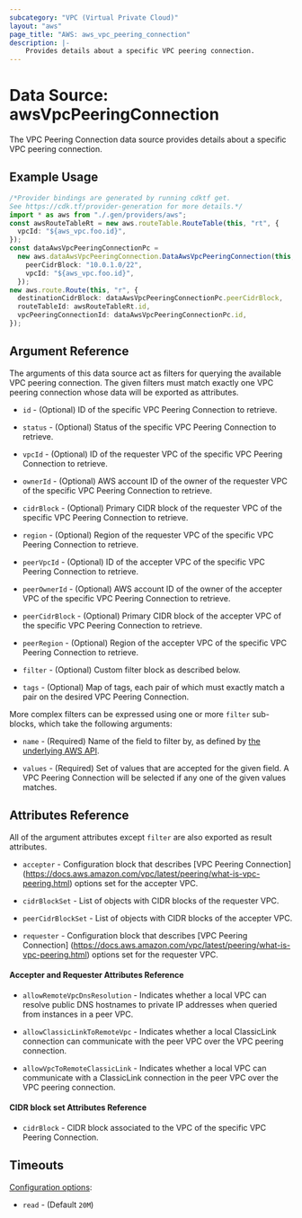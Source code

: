 ```yaml
---
subcategory: "VPC (Virtual Private Cloud)"
layout: "aws"
page_title: "AWS: aws_vpc_peering_connection"
description: |-
    Provides details about a specific VPC peering connection.
---
```


# Data Source: awsVpcPeeringConnection

The VPC Peering Connection data source provides details about
a specific VPC peering connection.

## Example Usage

```typescript
/*Provider bindings are generated by running cdktf get.
See https://cdk.tf/provider-generation for more details.*/
import * as aws from "./.gen/providers/aws";
const awsRouteTableRt = new aws.routeTable.RouteTable(this, "rt", {
  vpcId: "${aws_vpc.foo.id}",
});
const dataAwsVpcPeeringConnectionPc =
  new aws.dataAwsVpcPeeringConnection.DataAwsVpcPeeringConnection(this, "pc", {
    peerCidrBlock: "10.0.1.0/22",
    vpcId: "${aws_vpc.foo.id}",
  });
new aws.route.Route(this, "r", {
  destinationCidrBlock: dataAwsVpcPeeringConnectionPc.peerCidrBlock,
  routeTableId: awsRouteTableRt.id,
  vpcPeeringConnectionId: dataAwsVpcPeeringConnectionPc.id,
});

```

## Argument Reference

The arguments of this data source act as filters for querying the available VPC peering connection.
The given filters must match exactly one VPC peering connection whose data will be exported as attributes.

*   `id` - (Optional) ID of the specific VPC Peering Connection to retrieve.

*   `status` - (Optional) Status of the specific VPC Peering Connection to retrieve.

*   `vpcId` - (Optional) ID of the requester VPC of the specific VPC Peering Connection to retrieve.

*   `ownerId` - (Optional) AWS account ID of the owner of the requester VPC of the specific VPC Peering Connection to retrieve.

*   `cidrBlock` - (Optional) Primary CIDR block of the requester VPC of the specific VPC Peering Connection to retrieve.

*   `region` - (Optional) Region of the requester VPC of the specific VPC Peering Connection to retrieve.

*   `peerVpcId` - (Optional) ID of the accepter VPC of the specific VPC Peering Connection to retrieve.

*   `peerOwnerId` - (Optional) AWS account ID of the owner of the accepter VPC of the specific VPC Peering Connection to retrieve.

*   `peerCidrBlock` - (Optional) Primary CIDR block of the accepter VPC of the specific VPC Peering Connection to retrieve.

*   `peerRegion` - (Optional) Region of the accepter VPC of the specific VPC Peering Connection to retrieve.

*   `filter` - (Optional) Custom filter block as described below.

*   `tags` - (Optional) Map of tags, each pair of which must exactly match
    a pair on the desired VPC Peering Connection.

More complex filters can be expressed using one or more `filter` sub-blocks,
which take the following arguments:

*   `name` - (Required) Name of the field to filter by, as defined by
    [the underlying AWS API](http://docs.aws.amazon.com/AWSEC2/latest/APIReference/API_DescribeVpcPeeringConnections.html).

*   `values` - (Required) Set of values that are accepted for the given field.
    A VPC Peering Connection will be selected if any one of the given values matches.

## Attributes Reference

All of the argument attributes except `filter` are also exported as result attributes.

*   `accepter` - Configuration block that describes \[VPC Peering Connection]
    (https://docs.aws.amazon.com/vpc/latest/peering/what-is-vpc-peering.html) options set for the accepter VPC.

*   `cidrBlockSet` - List of objects with CIDR blocks of the requester VPC.

*   `peerCidrBlockSet` - List of objects with CIDR blocks of the accepter VPC.

*   `requester` - Configuration block that describes \[VPC Peering Connection]
    (https://docs.aws.amazon.com/vpc/latest/peering/what-is-vpc-peering.html) options set for the requester VPC.

#### Accepter and Requester Attributes Reference

*   `allowRemoteVpcDnsResolution` - Indicates whether a local VPC can resolve public DNS hostnames to
    private IP addresses when queried from instances in a peer VPC.

*   `allowClassicLinkToRemoteVpc` - Indicates whether a local ClassicLink connection can communicate
    with the peer VPC over the VPC peering connection.

*   `allowVpcToRemoteClassicLink` - Indicates whether a local VPC can communicate with a ClassicLink
    connection in the peer VPC over the VPC peering connection.

#### CIDR block set Attributes Reference

* `cidrBlock` - CIDR block associated to the VPC of the specific VPC Peering Connection.

## Timeouts

[Configuration options](https://developer.hashicorp.com/terraform/language/resources/syntax#operation-timeouts):

* `read` - (Default `20M`)
